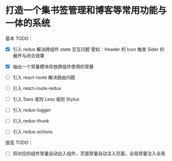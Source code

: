 # 打造一个集书签管理和博客等常用功能与一体的系统

基本 TODO：

- [x] 引入 redux 解决跨组件 state 交互问题 
      譬如：Header 的 Icon 触发 Sider 的展开与闭合效果
- [x] 抽出一个常量模块存放跨组件使用的常量
- [ ] 引入 react-route 解决路由问题
- [ ] 引入 react-route-redux
- [ ] 引入 Sass 或则 Less 或则 Stylus
- [ ] 引入 redux-logger 
- [ ] 引入 redux-thunk
- [ ] 引入 redux-actions



提高 TODO：

- [ ] 将对应的组件常量自动出入组件，页面常量自动注入页面，全局常量注入全局